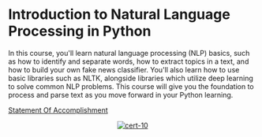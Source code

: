 # Introduction to Natural Language Processing in Python

In this course, you'll learn natural language processing (NLP) basics, such as how to identify and separate words, how to extract topics in a text, and how to build your own fake news classifier. You'll also learn how to use basic libraries such as NLTK, alongside libraries which utilize deep learning to solve common NLP problems. This course will give you the foundation to process and parse text as you move forward in your Python learning.


[Statement Of Accomplishment]()

 <p align='center'>
  <a href="#">
    <img src='' alt="cert-10">
  </a>
</p>
